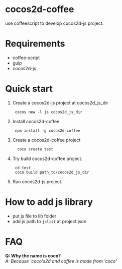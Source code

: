 cocos2d-coffee
==============

use coffeescript to develop cocos2d-js project.

Requirements
============
* coffee-script
* gulp
* cocos2d-js

Quick start
===========

1. Create a cocos2d-js project at cocos2d_js_dir

        cocos new -l js cocos2d_js_dir

2. Install cocos2d-coffee

        npm install -g cocos2d-coffee

3. Create a cocos2d-coffee project

         coco create test

4. Try build cocos2d-coffee project.

        cd test
        coco build path_to/cocos2d_js_dir

5. Run cocos2d-js project.

How to add js library
==============

* put js file to lib folder
* add js path to `jslist` at project.json

FAQ
===

**Q: Why the name is coco?**  
*A: Because 'coco's2d and coffee is made from 'coco'*
